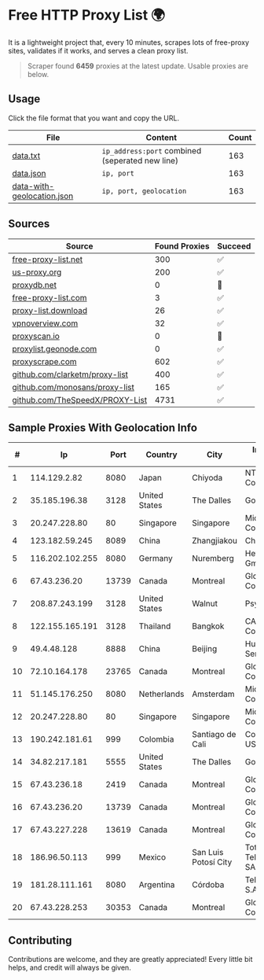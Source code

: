
# Free HTTP Proxy List 🌍

It is a lightweight project that, every 10 minutes, scrapes lots of free-proxy sites, validates if it works, and serves a clean proxy list.


> Scraper found **6459** proxies at the latest update. Usable proxies are below.

## Usage

Click the file format that you want and copy the URL.


|File|Content|Count|
|----|-------|-----|
|[data.txt](https://raw.githubusercontent.com/themiralay/Proxy-List-World/master/data.txt)|`ip_address:port` combined (seperated new line)|163|
|[data.json](https://raw.githubusercontent.com/themiralay/Proxy-List-World/master/data.json)|`ip, port`|163|
|[data-with-geolocation.json](https://raw.githubusercontent.com/themiralay/Proxy-List-World/master/data-with-geolocation.json)|`ip, port, geolocation`|163|

## Sources

|Source|Found Proxies|Succeed|
|------|-------------|-------|
|[free-proxy-list.net](https://free-proxy-list.net)|300|✅|
|[us-proxy.org](https://www.us-proxy.org)|200|✅|
|[proxydb.net](http://proxydb.net)|0|🚫|
|[free-proxy-list.com](https://free-proxy-list.com/?page=&port=&type%5B%5D=http&type%5B%5D=https&up_time=0&search=Search)|3|✅|
|[proxy-list.download](https://www.proxy-list.download/HTTP)|26|✅|
|[vpnoverview.com](https://vpnoverview.com/privacy/anonymous-browsing/free-proxy-servers)|32|✅|
|[proxyscan.io](https://www.proxyscan.io)|0|🚫|
|[proxylist.geonode.com](https://proxylist.geonode.com/api/proxy-list?limit=300&page=1&sort_by=lastChecked&sort_type=desc&protocols=http,https)|0|✅|
|[proxyscrape.com](https://api.proxyscrape.com/v2/?request=displayproxies&protocol=http&timeout=10000&country=all&ssl=all&anonymity=all)|602|✅|
|[github.com/clarketm/proxy-list](https://raw.githubusercontent.com/clarketm/proxy-list/master/proxy-list-raw.txt)|400|✅|
|[github.com/monosans/proxy-list](https://raw.githubusercontent.com/monosans/proxy-list/main/proxies/http.txt)|165|✅|
|[github.com/TheSpeedX/PROXY-List](https://raw.githubusercontent.com/TheSpeedX/PROXY-List/master/http.txt)|4731|✅|


## Sample Proxies With Geolocation Info

|#|Ip|Port|Country|City|Internet Service Provider|
|-|--|----|-------|----|-------------------------|
|1|114.129.2.82|8080|Japan|Chiyoda|NTT SmartConnect Corporation|
|2|35.185.196.38|3128|United States|The Dalles|Google LLC|
|3|20.247.228.80|80|Singapore|Singapore|Microsoft Corporation|
|4|123.182.59.245|8089|China|Zhangjiakou|China Telecom|
|5|116.202.102.255|8080|Germany|Nuremberg|Hetzner Online GmbH|
|6|67.43.236.20|13739|Canada|Montreal|GloboTech Communications|
|7|208.87.243.199|3128|United States|Walnut|Psychz Networks|
|8|122.155.165.191|3128|Thailand|Bangkok|CAT Telecom Public Company Limited|
|9|49.4.48.128|8888|China|Beijing|Huawei Cloud Service data center|
|10|72.10.164.178|23765|Canada|Montreal|GloboTech Communications|
|11|51.145.176.250|8080|Netherlands|Amsterdam|Microsoft Corporation|
|12|20.247.228.80|80|Singapore|Singapore|Microsoft Corporation|
|13|190.242.181.61|999|Colombia|Santiago de Cali|Columbus Networks USA, Inc.|
|14|34.82.217.181|5555|United States|The Dalles|Google LLC|
|15|67.43.236.18|2419|Canada|Montreal|GloboTech Communications|
|16|67.43.236.20|13739|Canada|Montreal|GloboTech Communications|
|17|67.43.227.228|13619|Canada|Montreal|GloboTech Communications|
|18|186.96.50.113|999|Mexico|San Luis Potosí City|Total Play Telecomunicaciones SA De CV|
|19|181.28.111.161|8080|Argentina|Córdoba|Telecom Argentina S.A|
|20|67.43.228.253|30353|Canada|Montreal|GloboTech Communications|



## Contributing

Contributions are welcome, and they are greatly appreciated! Every
little bit helps, and credit will always be given.

